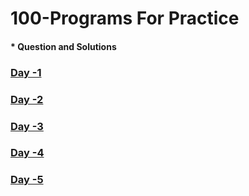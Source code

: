 # 100-Programs For Practice

#### * Question and Solutions

### [Day -1](https://github.com/imhimansu28/100ProgramsPractice/blob/master/Day1)

### [Day -2](https://github.com/imhimansu28/100ProgramsPractice/blob/master/Day2)

### [Day -3](https://github.com/imhimansu28/100ProgramsPractice/blob/master/Day3)

### [Day -4](https://github.com/imhimansu28/100ProgramsPractice/blob/master/Day4)

### [Day -5](https://github.com/imhimansu28/100ProgramsPractice/blob/master/Day5)

